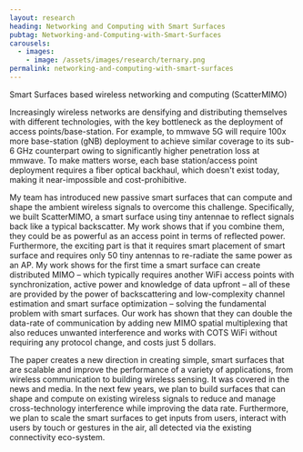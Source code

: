 ```yaml
---
layout: research
heading: Networking and Computing with Smart Surfaces
pubtag: Networking-and-Computing-with-Smart-Surfaces
carousels:
  - images:
    - image: /assets/images/research/ternary.png
permalink: networking-and-computing-with-smart-surfaces
---
```


Smart Surfaces based wireless networking and computing (ScatterMIMO) 

Increasingly wireless networks are densifying and distributing themselves with different technologies, with the key bottleneck as the deployment of access points/base-station. For example, to mmwave 5G will require 100x more base-station (gNB) deployment to achieve similar coverage to its sub-6 GHz counterpart owing to significantly higher penetration loss at mmwave. To make matters worse, each base station/access point deployment requires a fiber optical backhaul, which doesn't exist today, making it near-impossible and cost-prohibitive.  

My team has introduced new passive smart surfaces that can compute and shape the ambient wireless signals to overcome this challenge. Specifically, we built ScatterMIMO, a smart surface using tiny antennae to reflect signals back like a typical backscatter. My work shows that if you combine them, they could be as powerful as an access point in terms of reflected power. Furthermore, the exciting part is that it requires smart placement of smart surface and requires only 50 tiny antennas to re-radiate the same power as an AP. My work shows for the first time a smart surface can create distributed MIMO – which typically requires another WiFi access points with synchronization, active power and knowledge of data upfront – all of these are provided by the power of backscattering and low-complexity channel estimation and smart surface optimization – solving the fundamental problem with smart surfaces. Our work has shown that they can double the data-rate of communication by adding new MIMO spatial multiplexing that also reduces unwanted interference and works with COTS WiFi without requiring any protocol change, and costs just 5 dollars. 

The paper creates a new direction in creating simple, smart surfaces that are scalable and improve the performance of a variety of applications, from wireless communication to building wireless sensing. It was covered in the news and media. In the next few years, we plan to build surfaces that can shape and compute on existing wireless signals to reduce and manage cross-technology interference while improving the data rate. Furthermore, we plan to scale the smart surfaces to get inputs from users, interact with users by touch or gestures in the air, all detected via the existing connectivity eco-system.

<!-- 
In these projects I leverage social media data to study the early stages of
radicalization and participation in extremist movements. In one, I use geocoded
videos uploads to explore the relationship between American military fatalities
overseas and far-right mobilization. The other applies computer vision
techniques to recruitment videos from groups within the Salafi Jihadi movement
to study how different groups within a broader clandestine movement use
rhetorical strategies to communicate to a broad pool of potential supporters.

## Working paper

Richard McAlexander, Rob Williams, and Michael Rubin. "They’re Still There, He’s All Gone: American Fatalities in Foreign Wars and Right-Wing Radicalization at Home."

> What explains right-wing radicalization in the US? Research shows that demographic changes and economic decline both drive support for the far-right. We contribute to this research agenda by 1) studying the elusive early stages in the process of radicalization and 2) highlighting an additional factor that contributes to right-wing radicalization in the US: the impact of foreign wars on society at home. We argue that the communities that bear the greatest costs of foreign wars are most prone to high rates of right-wing radicalization. To support this claim, we present robust correlations between participation in the far-right social media website Parler and fatalities among residents who served in the US wars in Iraq and Afghanistan. This correlation holds at both the county and census tract level, and persists after controlling for the level of military service in an area. The costs of the US's foreign wars have important effects on domestic US politics.

[Working Paper](https://preprints.apsanet.org/engage/api-gateway/apsa/assets/orp/resource/item/61115b4018911da2f6dd1def/original/they-re-still-there-he-s-all-gone-american-fatalities-in-foreign-wars-and-right-wing-radicalization-at-home.pdf){: .btn--research} [Supplemental Information](https://preprints.apsanet.org/engage/api-gateway/apsa/assets/orp/resource/item/61115c914cb47968ba2bb2d8/original/appendix-for-they-re-still-there-he-s-all-gone-american-fatalities-in-foreign-wars-and-right-wing-radicalization-at-home.pdf){: .btn--research}


## Manuscript in preparation

Rob Williams. "Mapping Extremist Networks with Visual Imagery." Presented at the Annual Meeting of the Society for Political Methodology, Cambridge, MA, July 2019 the 2nd Annual Politics and Computational Social Science Conference, Washington, DC, August 2019.

> Identifying networks of cooperation and conflict between actors in broader social movements can be a challenging task even when data are easily obtainable. When actors are involved in socially marginal movements such as extremist groups, this task becomes even more difficult due to the high degree of secrecy that surrounds communication and interaction between members. However, extremist groups such as terrorist groups often release extensive amounts of propaganda material, including video, magazines, and social media content. I focus on video propaganda and use computer vision techniques to identify points of interest within video frames and extract quantitative descriptions of them. I then find unsupervised clusters of these image fragment that I hand label e.g. guns, faces, banners, etc. I assign each point of interest in a frame to its appropriate category, and then generate counts of each category's frequency within each video. I then rely on unsupervised clustering methods to detect groups of videos that use similar visual imagery. Extremist group propaganda materials represent an untapped potential source of information about patterns of allegiance within the broader movement as groups that are aligned with one another are likely to produce material sharing many of the same images, terms, and themes. I evaluate this method on a sample of propaganda videos produced by groups within the Salafi Jihadi movement and compare this video-derived measure of group relationships with existing qualitative work mapping these connections to validate my findings. This computer vision approach will allow researchers to identify individual terrorist groups within broader movements when the extensive information on group interactions required for traditional network analysis is unavailable.

[Poster](/files/pdf/research/PolMeth 2019 Poster.pdf){: .btn--research}
 -->
